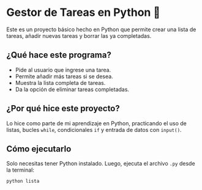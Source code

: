 # Gestor de Tareas en Python 📝

Este es un proyecto básico hecho en Python que permite crear una lista de tareas, añadir nuevas tareas y borrar las ya completadas.

## ¿Qué hace este programa?

- Pide al usuario que ingrese una tarea.
- Permite añadir más tareas si se desea.
- Muestra la lista completa de tareas.
- Da la opción de eliminar tareas completadas.

## ¿Por qué hice este proyecto?

Lo hice como parte de mi aprendizaje en Python, practicando el uso de listas, bucles `while`, condicionales `if` y entrada de datos con `input()`.

## Cómo ejecutarlo

Solo necesitas tener Python instalado. Luego, ejecuta el archivo `.py` desde la terminal:

```bash
python lista
